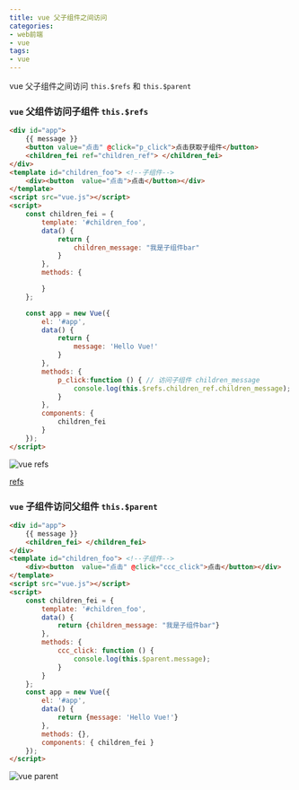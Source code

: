 ```yaml
---
title: vue 父子组件之间访问
categories: 
- web前端
- vue
tags:
- vue
---
```

vue 父子组件之间访问 `this.$refs` 和 `this.$parent`

### `vue` 父组件访问子组件 `this.$refs`

```html
<div id="app">
    {{ message }}
    <button value="点击" @click="p_click">点击获取子组件</button>
    <children_fei ref="children_ref"> </children_fei>
</div>
<template id="children_foo"> <!--子组件-->
    <div><button  value="点击">点击</button></div>
</template>
<script src="vue.js"></script>
<script>
    const children_fei = {
        template: '#children_foo',
        data() {
            return {
                children_message: "我是子组件bar"
            }
        },
        methods: {

        }
    };

    const app = new Vue({
        el: '#app',
        data() {
            return {
                message: 'Hello Vue!'
            }
        },
        methods: {
            p_click:function () { // 访问子组件 children_message
                console.log(this.$refs.children_ref.children_message);
            }
        },
        components: {
            children_fei
        }
    });
</script>

```

![vue refs](/img/vue/vue_refs.png "vue refs")

 [refs]([https://cn.vuejs.org/v2/guide/components-edge-cases.html#%E8%AE%BF%E9%97%AE%E5%AD%90%E7%BB%84%E4%BB%B6%E5%AE%9E%E4%BE%8B%E6%88%96%E5%AD%90%E5%85%83%E7%B4%A0](https://cn.vuejs.org/v2/guide/components-edge-cases.html#访问子组件实例或子元素) "refs")

### `vue` 子组件访问父组件  `this.$parent`

```html
<div id="app">
    {{ message }}
    <children_fei> </children_fei>
</div>
<template id="children_foo"> <!--子组件-->
    <div><button  value="点击" @click="ccc_click">点击</button></div>
</template>
<script src="vue.js"></script>
<script>
    const children_fei = {
        template: '#children_foo',
        data() {
            return {children_message: "我是子组件bar"}
        },
        methods: {
            ccc_click: function () {
                console.log(this.$parent.message);
            }
        }
    };
    const app = new Vue({
        el: '#app',
        data() {
            return {message: 'Hello Vue!'}
        },
        methods: {},
        components: { children_fei }
    });
</script>

```

![vue parent](/img/vue/vue_parent.png "vue parent")

































